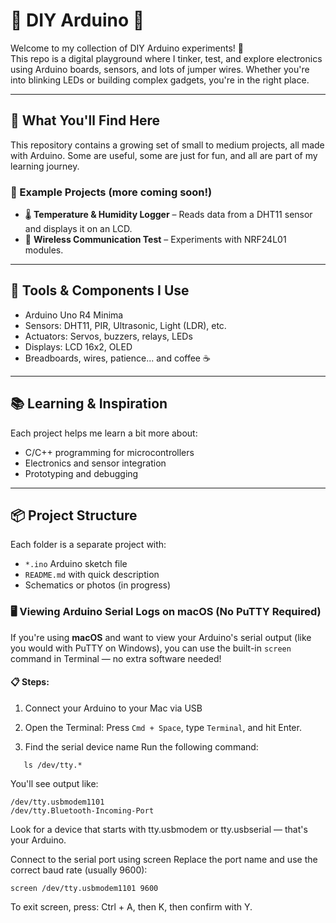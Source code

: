 # 🔧 DIY Arduino 🧪

Welcome to my collection of DIY Arduino experiments! 🚀  
This repo is a digital playground where I tinker, test, and explore electronics using Arduino boards, sensors, and lots of jumper wires. Whether you're into blinking LEDs or building complex gadgets, you're in the right place.

---

## 🧠 What You'll Find Here

This repository contains a growing set of small to medium projects, all made with Arduino. Some are useful, some are just for fun, and all are part of my learning journey.

### 🔬 Example Projects (more coming soon!)
- 🌡️ **Temperature & Humidity Logger** – Reads data from a DHT11 sensor and displays it on an LCD.
- 📡 **Wireless Communication Test** – Experiments with NRF24L01 modules.

---

## 🧰 Tools & Components I Use

- Arduino Uno R4 Minima
- Sensors: DHT11, PIR, Ultrasonic, Light (LDR), etc.
- Actuators: Servos, buzzers, relays, LEDs
- Displays: LCD 16x2, OLED
- Breadboards, wires, patience... and coffee ☕️

---

## 📚 Learning & Inspiration

Each project helps me learn a bit more about:
- C/C++ programming for microcontrollers
- Electronics and sensor integration
- Prototyping and debugging

---

## 📦 Project Structure

Each folder is a separate project with:
- `*.ino` Arduino sketch file
- `README.md` with quick description 
- Schematics or photos (in progress)


### 🖥️ Viewing Arduino Serial Logs on macOS (No PuTTY Required)

If you're using **macOS** and want to view your Arduino's serial output (like you would with PuTTY on Windows), you can use the built-in `screen` command in Terminal — no extra software needed!

#### 📋 Steps:

1. Connect your Arduino to your Mac via USB

2. Open the Terminal:
   Press `Cmd + Space`, type `Terminal`, and hit Enter.

3. Find the serial device name
Run the following command:
```
   ls /dev/tty.*
```

You'll see output like:
```
/dev/tty.usbmodem1101
/dev/tty.Bluetooth-Incoming-Port
```

Look for a device that starts with tty.usbmodem or tty.usbserial — that's your Arduino.

Connect to the serial port using screen
Replace the port name and use the correct baud rate (usually 9600):

```
screen /dev/tty.usbmodem1101 9600
```
To exit screen, press:
Ctrl + A, then K, then confirm with Y.